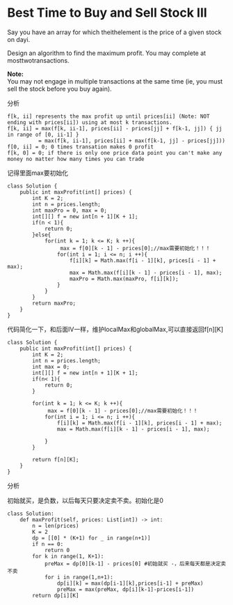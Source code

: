 # Best Time to Buy and Sell Stock III

Say you have an array for which theithelement is the price of a given stock on dayi.

Design an algorithm to find the maximum profit. You may complete at mosttwotransactions.

**Note:**  
You may not engage in multiple transactions at the same time \(ie, you must sell the stock before you buy again\).

分析

```text
f[k, ii] represents the max profit up until prices[ii] (Note: NOT ending with prices[ii]) using at most k transactions. 
f[k, ii] = max(f[k, ii-1], prices[ii] - prices[jj] + f[k-1, jj]) { jj in range of [0, ii-1] }
          = max(f[k, ii-1], prices[ii] + max(f[k-1, jj] - prices[jj]))
f[0, ii] = 0; 0 times transation makes 0 profit
f[k, 0] = 0; if there is only one price data point you can't make any money no matter how many times you can trade
```

记得里面max要初始化

```text
class Solution {
    public int maxProfit(int[] prices) {
        int K = 2;
        int n = prices.length;
        int maxPro = 0, max = 0;
        int[][] f = new int[n + 1][K + 1];
        if(n < 1){
            return 0;
        }else{
            for(int k = 1; k <= K; k ++){
                 max = f[0][k - 1] - prices[0];//max需要初始化！！！
                for(int i = 1; i <= n; i ++){
                    f[i][k] = Math.max(f[i - 1][k], prices[i - 1] + max);
                    max = Math.max(f[i][k - 1] - prices[i - 1], max);
                    maxPro = Math.max(maxPro, f[i][k]);
                }
            }
        }
        return maxPro;
    }
}
```

代码简化一下，和后面IV一样，维护localMax和globalMax,可以直接返回f\[n\]\[K\]

```text
class Solution {
    public int maxProfit(int[] prices) {
        int K = 2;
        int n = prices.length;
        int max = 0;
        int[][] f = new int[n + 1][K + 1];
        if(n< 1){
            return 0;
        }

        for(int k = 1; k <= K; k ++){
             max = f[0][k - 1] - prices[0];//max需要初始化！！！
            for(int i = 1; i <= n; i ++){
                f[i][k] = Math.max(f[i - 1][k], prices[i - 1] + max);
                max = Math.max(f[i][k - 1] - prices[i - 1], max);

            }
        }

        return f[n][K];
    }
}
```

分析

初始就买，是负数，以后每天只要决定卖不卖。初始化是0

```text
class Solution:
    def maxProfit(self, prices: List[int]) -> int:
        n = len(prices)
        K = 2
        dp = [[0] * (K+1) for _ in range(n+1)]
        if n == 0:
            return 0
        for k in range(1, K+1):
            preMax = dp[0][k-1] - prices[0] #初始就买 -，后来每天都是决定卖不卖
            for i in range(1,n+1):
                dp[i][k] = max(dp[i-1][k],prices[i-1] + preMax)
                preMax = max(preMax, dp[i][k-1]-prices[i-1])
        return dp[i][K]
                
        
        
                
        
            
```

